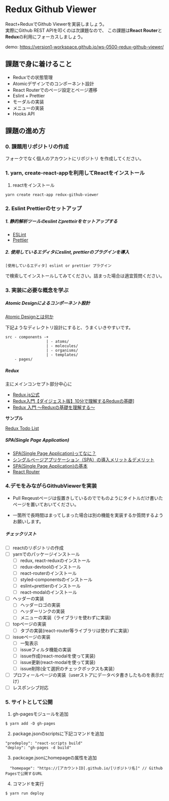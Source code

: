 

# Redux Github Viewer

React+ReduxでGithub Viewerを実装しましょう。</br>
実際にGithub REST APIを叩くのは次課題なので、
この課題は**React Router**と**Redux**の利用にフォーカスしましょう。

demo: https://version1-workspace.github.io/ws-0500-redux-github-viewer/

## 課題で身に着けること

- Reduxでの状態管理
- Atomicデザインでのコンポーネント設計
- React Routerでのページ設定とページ遷移
- Eslint + Prettier
- モーダルの実装
- メニューの実装
- Hooks API

## 課題の進め方

### 0. 課題用リポジトリの作成

フォークでなく個人のアカウントにリポジトリ を作成してください。

### 1. yarn, create-react-appを利用してReactをインストール

1. reactをインストール
```
yarn create react-app redux-github-viewer
```

### 2. Eslint Prettierのセットアップ

##### 1. 静的解析ツールのeslintとpretteirをセットアップする

- [ESLint](https://eslint.org/docs/latest/use/getting-started)
- [Prettier](https://prettier.io/docs/en/install.html)

##### 2. 使用しているエディタにeslint, prettierのプラグインを導入

```
[使用しているエディタ] eslint or prettier プラグイン
```

で検索してインストールしてみてください。詰まった場合は適宜質問ください。

### 3. 実装に必要な概念を学ぶ

##### Atomic Designによるコンポーネント設計

[Atomic Designとは何か](https://www.codegrid.net/articles/2017-atomic-design-1/)

下記ようなディレクトリ設計にすると、うまくいきやすいです。

```
src - components -+
                  | - atoms/
                  | - molecules/
                  | - organisms/
                  | - templates/
    - pages/
```

##### Redux

主にメインコンセプト部分中心に

- [Redux.js公式](https://redux.js.org/introduction/getting-started)
- [Redux入門【ダイジェスト版】10分で理解するReduxの基礎](https://qiita.com/kitagawamac/items/49a1f03445b19cf407b7)]
- [Redux 入門 〜Reduxの基礎を理解する〜](https://qiita.com/soarflat/items/bd319695d156654bbe86)

**サンプル**

[Redux Todo List](https://jsfiddle.net/version1/u4y0j1qv/latest)

##### SPA(Single Page Application)

- [SPA(Single Page Application)ってなに？](https://digitalidentity.co.jp/blog/creative/about-single-page-application.html)
- [シングルページアプリケーション（SPA）の導入メリット＆デメリット](https://www.oro.com/ja/technology/001/)
- [SPA(Single Page Application)の基本](https://qiita.com/takanorip/items/82f0c70ebc81e9246c7a)
- [React Router](https://reactrouter.com/en/main)

### 4.デモをみながらGithubViewerを実装

- Pull Reqeustページは仮置きしているのででものようにタイトルだけ書いたページを置いておいてください。

- 一箇所で長時間はまってしまった場合は別の機能を実装するか質問するようお願いします。

##### チェックリスト

- [ ] reactのリポジトリの作成
- [ ] yarnでのパッケージインストール
  - [ ] redux, react-reduxのインストール
  - [ ] redux-devtoolのインストール
  - [ ] react-routerのインストール
  - [ ] styled-componentsのインストール
  - [ ] eslint+prettierのインストール
  - [ ] react-modalのインストール
- [ ] ヘッダーの実装
  - [ ] ヘッダーロゴの実装
  - [ ] ヘッダーリンクの実装
  - [ ] メニューの実装（ライブラリを使わずに実装)
- [ ] topページの実装
  - [ ] タブの実装(react-router等ライブラリは使わずに実装）
- [ ] issueページの実装
  - [ ] 一覧表示
  - [ ] issueフィルタ機能の実装
  - [ ] issue作成(react-modalを使って実装)
  - [ ] issue更新(react-modalを使って実装)
  - [ ] issue削除(全て選択のチェックボックスも実装）
- [ ] プロフィールページの実装（userストアにデータベタ書きしたものを表示だけ）
- [ ] レスポンシブ対応

### 5. サイトとして公開

1. gh-pagesモジュールを追加

```
$ yarn add -D gh-pages
```

2. package.jsonのscriptsに下記コマンドを追加

```
"predeploy": "react-scripts build"
"deploy": "gh-pages -d build"
```

3. packcage.jsonにhomepageの属性を追加
```
  "homepage": "https://[アカウントID].github.io/[リポジトリ名]" // Github Pagesで公開するURL
```
4. コマンドを実行

```
$ yarn run deploy
```
